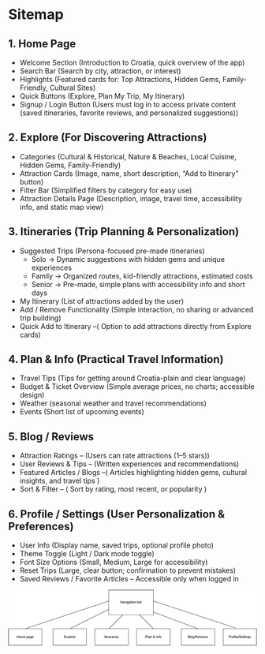 # Sitemap

## 1. Home Page

- Welcome Section (Introduction to Croatia, quick overview of the app)
- Search Bar (Search by city, attraction, or interest)
- Highlights (Featured cards for: Top Attractions, Hidden Gems, Family-Friendly, Cultural Sites)
- Quick Buttons (Explore, Plan My Trip, My Itinerary)
- Signup / Login Button (Users must log in to access private content (saved itineraries, favorite reviews, and personalized suggestions))

## 2. Explore (For Discovering Attractions)

- Categories (Cultural & Historical, Nature & Beaches, Local Cuisine, Hidden Gems, Family-Friendly)
- Attraction Cards (Image, name, short description, “Add to Itinerary” button)
- Filter Bar (Simplified filters by category for easy use)
- Attraction Details Page (Description, image, travel time, accessibility info, and static map view)

## 3. Itineraries (Trip Planning & Personalization)

- Suggested Trips (Persona-focused pre-made itineraries)
  - Solo → Dynamic suggestions with hidden gems and unique experiences
  - Family → Organized routes, kid-friendly attractions, estimated costs
  - Senior → Pre-made, simple plans with accessibility info and short days
- My Itinerary (List of attractions added by the user)
- Add / Remove Functionality (Simple interaction, no sharing or advanced trip building)
- Quick Add to Itinerary –( Option to add attractions directly from Explore cards)

## 4. Plan & Info (Practical Travel Information)

- Travel Tips (Tips for getting around Croatia-plain and clear language)
- Budget & Ticket Overview (Simple average prices, no charts; accessible design)
- Weather (seasonal weather and travel recommendations)
- Events (Short list of upcoming events)

## 5. Blog / Reviews 

- Attraction Ratings – (Users can rate attractions (1–5 stars))
- User Reviews & Tips – (Written experiences and recommendations)
- Featured Articles / Blogs –( Articles highlighting hidden gems, cultural insights, and travel tips )
- Sort & Filter – ( Sort by rating, most recent, or popularity )

## 6. Profile / Settings (User Personalization & Preferences)

- User Info (Display name, saved trips, optional profile photo)
- Theme Toggle (Light / Dark mode toggle)
- Font Size Options (Small, Medium, Large for accessibility)
- Reset Trips (Large, clear button; confirmation to prevent mistakes)
- Saved Reviews / Favorite Articles – Accessible only when logged in

![Sitemap](./assets/sitemap.png)
